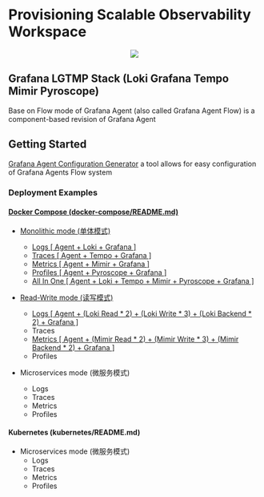 # Provisioning Scalable Observability Workspace

<p align="center">

<a href="https://github.com/qclaogui/codelab-monitoring/actions/workflows/ci.yml">
  <img src="https://github.com/qclaogui/codelab-monitoring/actions/workflows/ci.yml/badge.svg">
</a>

</p>

## Grafana LGTMP Stack (Loki Grafana Tempo Mimir Pyroscope) 

Base on Flow mode of Grafana Agent (also called Grafana Agent Flow) is a component-based revision of Grafana Agent

## Getting Started

[Grafana Agent Configuration Generator](https://github.com/grafana/agent-configurator) a tool allows for easy configuration of Grafana Agents Flow system

### Deployment Examples

#### [Docker Compose (docker-compose/README.md)](./docker-compose)

- [Monolithic mode (单体模式)](./docker-compose/monolithic-mode)
  - [Logs [ Agent + Loki + Grafana ]](./docker-compose/monolithic-mode/logs)
  - [Traces [ Agent + Tempo + Grafana ]](./docker-compose/monolithic-mode/traces)
  - [Metrics [ Agent + Mimir + Grafana ]](./docker-compose/monolithic-mode/metrics)
  - [Profiles [ Agent + Pyroscope + Grafana ]](./docker-compose/monolithic-mode/profiles)
  - [All In One [ Agent + Loki + Tempo + Mimir + Pyroscope + Grafana ]](./docker-compose/monolithic-mode/all-in-one)

- [Read-Write mode (读写模式)](./docker-compose/read-write-mode/README.md)
  - [Logs [ Agent + (Loki Read * 2) + (Loki Write * 3) + (Loki Backend * 2) + Grafana ]](./docker-compose/read-write-mode/logs)
  - Traces
  - [Metrics [ Agent + (Mimir Read * 2) + (Mimir Write * 3) + (Mimir Backend * 2) + Grafana ]](./docker-compose/read-write-mode/metrics)
  - Profiles

- Microservices mode (微服务模式)
  - Logs
  - Traces
  - Metrics
  - Profiles

#### Kubernetes (kubernetes/README.md)

- Microservices mode (微服务模式)
  - Logs
  - Traces
  - Metrics
  - Profiles